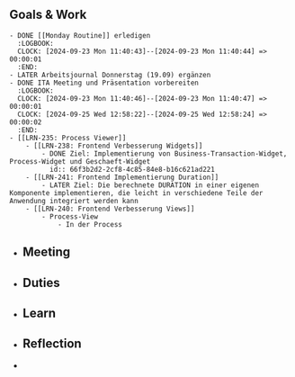 ## Goals & Work
	- DONE [[Monday Routine]] erledigen
	  :LOGBOOK:
	  CLOCK: [2024-09-23 Mon 11:40:43]--[2024-09-23 Mon 11:40:44] =>  00:00:01
	  :END:
	- LATER Arbeitsjournal Donnerstag (19.09) ergänzen
	- DONE ITA Meeting und Präsentation vorbereiten
	  :LOGBOOK:
	  CLOCK: [2024-09-23 Mon 11:40:46]--[2024-09-23 Mon 11:40:47] =>  00:00:01
	  CLOCK: [2024-09-25 Wed 12:58:22]--[2024-09-25 Wed 12:58:24] =>  00:00:02
	  :END:
	- [[LRN-235: Process Viewer]]
		- [[LRN-238: Frontend Verbesserung Widgets]]
			- DONE Ziel: Implementierung von Business-Transaction-Widget, Process-Widget und Geschaeft-Widget
			  id:: 66f3b2d2-2cf8-4c85-84e8-b16c621ad221
		- [[LRN-241: Frontend Implementierung Duration]]
			- LATER Ziel: Die berechnete DURATION in einer eigenen Komponente implementieren, die leicht in verschiedene Teile der Anwendung integriert werden kann
		- [[LRN-240: Frontend Verbesserung Views]]
			- Process-View
				- In der Process
- ## Meeting
- ## Duties
- ## Learn
- ## Reflection
-